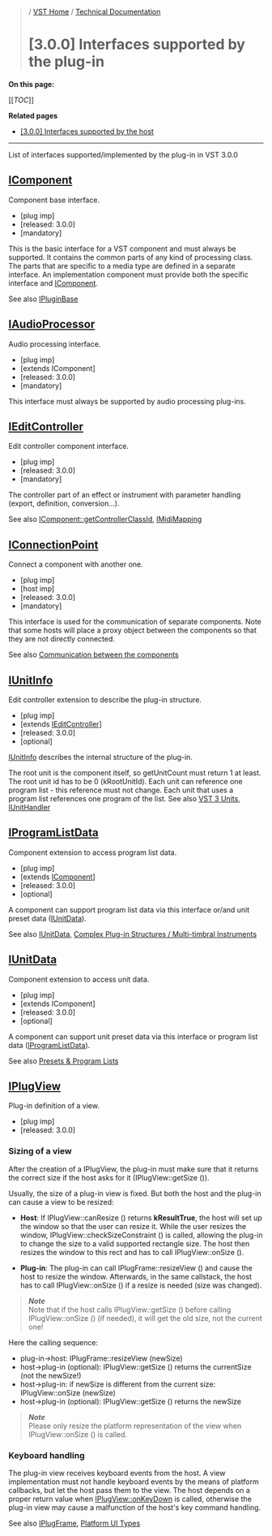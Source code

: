 >/ [VST Home](/Index.md) / [Technical Documentation](/pages/Technical+Documentation/Index.md)
>
># [3.0.0] Interfaces supported by the plug-in

**On this page:**

[[_TOC_]]

**Related pages**

- [[3.0.0] Interfaces supported by the host](../Change+History/3.0.0/Host+Interfaces.md)

---

List of interfaces supported/implemented by the plug-in in VST 3.0.0

## [IComponent](https://steinbergmedia.github.io/vst3_doc/vstinterfaces/classSteinberg_1_1Vst_1_1IComponent.html)

Component base interface.

- [plug imp]
- [released: 3.0.0]
- [mandatory]

This is the basic interface for a VST component and must always be supported. It contains the common parts of any kind of processing class. The parts that are specific to a media type are defined in a separate interface. An implementation component must provide both the specific interface and [IComponent](https://steinbergmedia.github.io/vst3_doc/vstinterfaces/classSteinberg_1_1Vst_1_1IComponent.html).

See also [IPluginBase](https://steinbergmedia.github.io/vst3_doc/base/classSteinberg_1_1IPluginBase.html)

## [IAudioProcessor](https://steinbergmedia.github.io/vst3_doc/vstinterfaces/classSteinberg_1_1Vst_1_1IAudioProcessor.html)

Audio processing interface.

- [plug imp]
- [extends IComponent]
- [released: 3.0.0]
- [mandatory]

This interface must always be supported by audio processing plug-ins.

## [IEditController](https://steinbergmedia.github.io/vst3_doc/vstinterfaces/classSteinberg_1_1Vst_1_1IEditController.html)

Edit controller component interface.

- [plug imp]
- [released: 3.0.0]
- [mandatory]

The controller part of an effect or instrument with parameter handling (export, definition, conversion...).

See also [IComponent::getControllerClassId](https://steinbergmedia.github.io/vst3_doc/vstinterfaces/classSteinberg_1_1Vst_1_1IComponent.html#a8aa65685068ad033af57b1497926b689), [IMidiMapping](https://steinbergmedia.github.io/vst3_doc/vstinterfaces/classSteinberg_1_1Vst_1_1IMidiMapping.html)

## [IConnectionPoint](https://steinbergmedia.github.io/vst3_doc/vstinterfaces/classSteinberg_1_1Vst_1_1IConnectionPoint.html)

Connect a component with another one.

- [plug imp]
- [host imp]
- [released: 3.0.0]
- [mandatory]

This interface is used for the communication of separate components. Note that some hosts will place a proxy object between the components so that they are not directly connected.

See also [Communication between the components](/pages/Technical+Documentation/API+Documentation/Index.html#communication-between-the-components)

## [IUnitInfo](https://steinbergmedia.github.io/vst3_doc/vstinterfaces/classSteinberg_1_1Vst_1_1IUnitInfo.html)

Edit controller extension to describe the plug-in structure.

- [plug imp]
- [extends [IEditController](https://steinbergmedia.github.io/vst3_doc/vstinterfaces/classSteinberg_1_1Vst_1_1IEditController.html)]
- [released: 3.0.0]
- [optional]

[IUnitInfo](https://steinbergmedia.github.io/vst3_doc/vstinterfaces/classSteinberg_1_1Vst_1_1IUnitInfo.html) describes the internal structure of the plug-in.

The root unit is the component itself, so getUnitCount must return 1 at least.
The root unit id has to be 0 (kRootUnitId).
Each unit can reference one program list - this reference must not change.
Each unit that uses a program list references one program of the list.
See also [VST 3 Units](/pages/Technical+Documentation/VST+3+Units/Index.md), [IUnitHandler](https://steinbergmedia.github.io/vst3_doc/vstinterfaces/classSteinberg_1_1Vst_1_1IUnitHandler.html)

## [IProgramListData](https://steinbergmedia.github.io/vst3_doc/vstinterfaces/classSteinberg_1_1Vst_1_1IProgramListData.html)

Component extension to access program list data.

- [plug imp]
- [extends [IComponent](https://steinbergmedia.github.io/vst3_doc/vstinterfaces/classSteinberg_1_1Vst_1_1IComponent.html)]
- [released: 3.0.0]
- [optional]

A component can support program list data via this interface or/and unit preset data ([IUnitData](https://steinbergmedia.github.io/vst3_doc/vstinterfaces/classSteinberg_1_1Vst_1_1IUnitData.html)).

See also [IUnitData](https://steinbergmedia.github.io/vst3_doc/vstinterfaces/classSteinberg_1_1Vst_1_1IUnitData.html), [Complex Plug-in Structures / Multi-timbral Instruments](/pages/Technical+Documentation/Complex+Structures/Index.md)

## [IUnitData](https://steinbergmedia.github.io/vst3_doc/vstinterfaces/classSteinberg_1_1Vst_1_1IUnitData.html)

Component extension to access unit data.

- [plug imp]
- [extends IComponent]
- [released: 3.0.0]
- [optional]

A component can support unit preset data via this interface or program list data ([IProgramListData](https://steinbergmedia.github.io/vst3_doc/vstinterfaces/classSteinberg_1_1Vst_1_1IProgramListData.html)).

See also [Presets & Program Lists](/pages/Technical+Documentation/Presets+Program+Lists/Index.md)

## [IPlugView](https://steinbergmedia.github.io/vst3_doc/base/classSteinberg_1_1IPlugView.html)

Plug-in definition of a view.

- [plug imp]
- [released: 3.0.0]

### Sizing of a view

After the creation of a IPlugView, the plug-in must make sure that it returns the correct size if the host asks for it (IPlugView::getSize ()).

Usually, the size of a plug-in view is fixed. But both the host and the plug-in can cause a view to be resized:

- **Host**: If IPlugView::canResize () returns **kResultTrue**, the host will set up the window so that the user can resize it. While the user resizes the window, IPlugView::checkSizeConstraint () is called, allowing the plug-in to change the size to a valid supported rectangle size. The host then resizes the window to this rect and has to call IPlugView::onSize ().

- **Plug-in**: The plug-in can call IPlugFrame::resizeView () and cause the host to resize the window.
Afterwards, in the same callstack, the host has to call IPlugView::onSize () if a resize is needed (size was changed).

>***Note***<br>
>Note that if the host calls IPlugView::getSize () before calling IPlugView::onSize () (if needed), it will get the old size, not the current one!

Here the calling sequence:

- plug-in->host: IPlugFrame::resizeView (newSize)
- host->plug-in (optional): IPlugView::getSize () returns the currentSize (not the newSize!)
- host->plug-in: if newSize is different from the current size: IPlugView::onSize (newSize)
- host->plug-in (optional): IPlugView::getSize () returns the newSize

>***Note***<br>
>Please only resize the platform representation of the view when IPlugView::onSize () is called.

### Keyboard handling

The plug-in view receives keyboard events from the host. A view implementation must not handle keyboard events by the means of platform callbacks, but let the host pass them to the view. The host depends on a proper return value when [IPlugView::onKeyDown](https://steinbergmedia.github.io/vst3_doc/base/classSteinberg_1_1IPlugView.html#a759b576f046e699c84dc07d579600b1b) is called, otherwise the plug-in view may cause a malfunction of the host's key command handling.

See also [IPlugFrame](https://steinbergmedia.github.io/vst3_doc/base/classSteinberg_1_1IPlugFrame.html), [Platform UI Types](https://steinbergmedia.github.io/vst3_doc/vstinterfaces/group__platformUIType.html)